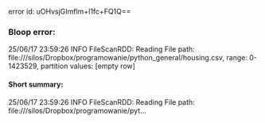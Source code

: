 error id: uOHvsjGImflm+I1fc+FQ1Q==
### Bloop error:

25/06/17 23:59:26 INFO FileScanRDD: Reading File path: file://<HOME>/silos/Dropbox/programowanie/python_general/housing.csv, range: 0-1423529, partition values: [empty row]
#### Short summary: 

25/06/17 23:59:26 INFO FileScanRDD: Reading File path: file://<HOME>/silos/Dropbox/programowanie/pyt...
